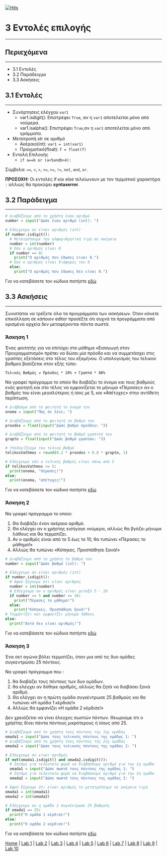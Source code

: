 [![Hits](https://hits.seeyoufarm.com/api/count/incr/badge.svg?url=https%3A%2F%2Fgithub.com%2FEffie375%2FTPTE_PLR&count_bg=%2379C83D&title_bg=%23555555&icon=&icon_color=%23E7E7E7&title=hits&edge_flat=false)](https://hits.seeyoufarm.com)

# 3 Εντολές επιλογής

---

## Περιεχόμενα

---

- 3.1 Εντολές
- 3.2 Παράδειγμα
- 3.3 Ασκήσεις

## 3.1 Εντολές

---

- Συνάρτησεις ελέγχου `var1`
  - var1.isdigit(): Επιστρέφει `True`, αν η `var1` αποτελείται μόνο από νούμερα.
  - var1.isalpha(): Επιστρέφει `True`,αν η `var1` αποτελείται μόνο από γράμματα.
- Μετατροπή str σε αριθμό
  - Ακέραιο(int): `var1 = int(var1)`
  - Πραγματικό(float): `f = float(f)`
- Εντολή Επιλογής
  - `if a==b or (a<5andb>4):`

Σύμβολα: `==`, `<`, `>`, `<=`, `>=`, `!=`, `not`, `and`, `or`.

**ΠΡΟΣΟΧΗ:** Οι εντολές if και else τελείωνουν με τον τερματικό χαρακτήρα `:` αλλιώς θα προκύψει **syntaxerror**.

## 3.2 Παράδειγμα

---

<!--
```python
# Διαβάζουμε από το χρήστη έναν αριθμό
number = input("Δώσε έναν αριθμό (int): ").strip()

# Ελέγχουμε αν είναι αριθμός (int)
if number.isdigit():
  # Μετατρέπουμε την αλφαριθμητική τιμή σε ακέραια
  number = int(number)
  # Εάν ο αριθμός είναι 0
  if number == 0:
    print("Ο αριθμός που έδωσες είναι 0.")
  # Εάν ο αριθμός είναι διάφορος του 0
  else:
    print("Ο αριθμός που έδωσες δεν είναι 0.")
```
-->

```python
# Διαβάζουμε από το χρήστη έναν αριθμό
number = input("Δώσε έναν αριθμό (int): ")

# Ελέγχουμε αν είναι αριθμός (int)
if number.isdigit():
  # Μετατρέπουμε την αλφαριθμητική τιμή σε ακέραια
  number = int(number)
  # Εάν ο αριθμός είναι 0
  if number == 0:
    print("Ο αριθμός που έδωσες είναι 0.")
  # Εάν ο αριθμός είναι διάφορος του 0
  else:
    print("Ο αριθμός που έδωσες δεν είναι 0.")
```

Για να κατεβάσετε τον κώδικα πατήστε [εδώ](source/lab_03/lab_03_example_1.py)

## 3.3 Ασκήσεις

---

Συνιστάται να τρέξετε όλα τα προγράμματα των ασκήσεων. Όταν κάνετε επικόλληση σε κάποιον editor προσέξτε ότι συχνά τα προγράμματα από ορισμένα αρχεία δεν μεταφέρονται πάντα σωστά.

### Άσκηση 1

Ένας φοιτητής για να επιτύχει στο μάθημα «Εισαγωγή στον Προγραμματισμό» πρέπει να δώσει μία πρόοδο και να συμμετάσχει στις γραπτές εξετάσεις στο τέλος του εξαμήνου. Ο υπολογισμός του τελικού βαθμού βασίζεται στον εξής τύπο:

`Τελικός Βαθμός = Πρόοδος * 20% + Γραπτά * 80%`

Να γραφεί πρόγραμμα το οποίο θα διαβάζει το όνομα και τους βαθμούς ενός φοιτητή και στο τέλος να εμφανίζεται το μήνυμα «Πέρασες» αν ο βαθμός του είναι μεγαλύτερος ή ίσος με 5, και «Απέτυχες» στην αντίθετη περίπτωση.

<!--
```python
# Διάβασμα από το φοιτητή το όνομά του
onoma = input("Δώσε όνομα φοιτητή: ").strip()

# Διαβάζουμε από το φοιτητή το βαθμό του
proodos = float(input("Δώσε βαθμό προόδου: ").strip())

# Διαβάζουμε από το φοιτητή το βαθμό γραπτού του
graptο = float(input("Δώσε βαθμό γραπτών: ").strip())

# Υπολογίζουμε τον τελικό βαθμό
telikosVathmos = round(0.2 * proodos + 0.8 * graptο, 1)

# εάν το όνομα τελειώνει σε 'ς' ή 's'
if (onoma[-1] == 's') or (onoma[-1] == 'ς'):
  # Σβήσε το τελευταίο γράμμα
  onoma = onoma[:-1]
    
# Κάνε το πρώτο γράμμα κεφαλαίο
onoma = onoma[0].upper() + onoma[1:]

# Ελέγχουμε εάν ο τελικός βαθμός είναι πάνω από 5
if telikosVathmos >= 5:
  print(onoma, "πέρασες!")
else:
  print(onoma, "απέτυχες!")
```
-->

```python
# Διάβασμα από το φοιτητή το όνομά του
onoma = input("Πώς σε λένε; ")

# Διαβάζουμε από το φοιτητή το βαθμό του
proodos = float(input("Δώσε βαθμό προόδου: "))

# Διαβάζουμε από το φοιτητή το βαθμό γραπτού του
graptο = float(input("Δώσε βαθμό γραπτών: "))

# Υπολογίζουμε τον τελικό βαθμό
telikosVathmos = round(0.2 * proodos + 0.8 * graptο, 1)

# Ελέγχουμε εάν ο τελικός βαθμός είναι πάνω από 5
if telikosVathmos >= 5:
  print(onoma, "πέρασες!")
else:
  print(onoma, "απέτυχες!")
```

Για να κατεβάσετε τον κώδικα πατήστε [εδώ](source/lab_03/lab_03_exercise_1.py)

### Άσκηση 2

Να γραφεί πρόγραμμα το οποίο:

1. Θα διαβάζει έναν ακέραιο αριθμό.
2. Θα ελέγχει αν ο χρήστης εισήγαγε νούμερα, αλλιώς θα βγάζει μήνυμα λάθους και θα τερματίζει.
3. Αν ο αριθμός είναι από το 5 έως το 10, θα τυπώνει «Πέρασες το μάθημα!»
4. Αλλιώς θα τυπώνει «Κόπηκες. Προσπάθησε ξανά!»

<!--
```python
# Διαβάζουμε από το χρήστη έναν αριθμό
number = input("Δώσε βαθμό (int): ").strip()

# Ελέγχουμε αν είναι αριθμός (int)
if number.isdigit():
  # Αφού ξέρουμε ότι είναι αριθμός
  number = int(number)
  # Ελέγχουμε αν ο αριθμός είναι μεταξύ 5 - 10
  if number >= 5 and number <= 10:
    print("Πέρασες το μάθημα!")
  else:
    print("Κόπηκες. Προσπάθησε ξανά!")
# Τερματίζει και εμφανίζει μήνυμα λάθους
else:
  print("Αυτό δεν είναι αριθμός!")
```
-->

```python
# Διαβάζουμε από το χρήστη το βαθμό του
number = input("Δώσε βαθμό (int): ")

# Ελέγχουμε αν είναι αριθμός (int)
if number.isdigit():
  # Αφού ξέρουμε ότι είναι αριθμός
  number = int(number)
  # Ελέγχουμε αν ο αριθμός είναι μεταξύ 5 - 10
  if number >= 5 and number <= 10:
    print("Πέρασες το μάθημα!")
  else:
    print("Κόπηκες. Προσπάθησε ξανά!")
# Τερματίζει και εμφανίζει μήνυμα λάθους
else:
  print("Αυτό δεν είναι αριθμός!")
```

Για να κατεβάσετε τον κώδικα πατήστε [εδώ](source/lab_03/lab_03_exercise_2.py)

### Άσκηση 3

Ένα σετ αγώνα βόλει τερματίζει, όταν μια από τις δυο ομάδες συγκεντρώσει 25 πόντους.

Να γραφεί πρόγραμμα που :

1. θα διαβάζει τους πόντους των δυο ομάδων.
2. θα ελέγχει αν δόθηκε αριθμός, αλλιώς θα ζητά να διαβάσει ξανά αριθμό.
3. Θα ελέγχει αν η πρώτη ομάδα συγκέντρωσε 25 βαθμούς και θα τυπώνει «Η ομάδα 1 κέρδισε!»
4. Αλλιώς θα εμφανίζει «Η ομάδα 2 κέρδισε!»

Δεν χρειάζεται να γίνει έλεγχος σωστών πόντων. Θεωρούμε ότι ο χρήστης δίνει πάντα πόντους μικρότερους ή ίσους από 25.

<!--
```python
# Διαβάζουμε από το χρήστη τους πόντους της 1ης ομάδας
omada1 = input("Δώσε τους τελικούς πόντους της ομάδας 1: ").strip()
# Διαβάζουμε από το χρήστη τους πόντους της 2ης ομάδας
omada2 = input("Δώσε τους τελικούς πόντους της ομάδας 2: ").strip()

# Ελέγχουμε αν είναι αριθμός
if not(omada1.isdigit() and omada2.isdigit()):
  # Ζητάμε για τελευταία φορά να διαβάσουμε αριθμό για την 1η ομάδα
  omada1 = input("Δώσε σωστά τους πόντους της ομάδας 1: ").strip()
  # Ζητάμε για τελευταία φορά να διαβάσουμε αριθμό για την 2η ομάδα
  omada2 = input("Δώσε σωστά τους πόντους της ομάδας 2: ").strip()

# Αφού ξέρουμε ότι είναι αριθμός το μετατρέπουμε σε ακέραια τιμή
omada1 = int(omada1)
omada2 = int(omada2)

# Ελέγχουμε αν η ομάδα 1 συγκέντρωσε 25 βαθμούς
if omada1 == 25:
  print("Η ομάδα 1 κέρδισε!")
else:
  print("Η ομάδα 2 κέρδισε!")
```
-->

```python
# Διαβάζουμε από το χρήστη τους πόντους της 1ης ομάδας
omada1 = input("Δώσε τους τελικούς πόντους της ομάδας 1: ")
# Διαβάζουμε από το χρήστη τους πόντους της 2ης ομάδας
omada2 = input("Δώσε τους τελικούς πόντους της ομάδας 2: ")

# Ελέγχουμε αν είναι αριθμός
if not(omada1.isdigit() and omada2.isdigit()):
  # Ζητάμε για τελευταία φορά να διαβάσουμε αριθμό για την 1η ομάδα
  omada1 = input("Δώσε σωστά τους πόντους της ομάδας 1: ")
  # Ζητάμε για τελευταία φορά να διαβάσουμε αριθμό για την 2η ομάδα
  omada2 = input("Δώσε σωστά τους πόντους της ομάδας 2: ")

# Αφού ξέρουμε ότι είναι αριθμός το μετατρέπουμε σε ακέραια τιμή
omada1 = int(omada1)
omada2 = int(omada2)

# Ελέγχουμε αν η ομάδα 1 συγκέντρωσε 25 βαθμούς
if omada1 == 25:
  print("Η ομάδα 1 κέρδισε!")
else:
  print("Η ομάδα 2 κέρδισε!")
```

Για να κατεβάσετε τον κώδικα πατήστε [εδώ](source/lab_03/lab_03_exercise_3.py)

[Home](../README.md) | [Lab 1](lab_01.md) | [Lab 2](lab_02.md) | [Lab 3](lab_03.md) | [Lab 4](lab_04.md) | [Lab 5](lab_05.md) | [Lab 6](lab_06.md) | [Lab 7](lab_07.md) | [Lab 8](lab_08.md) | [Lab 9](lab_09.md) | [Lab 10](lab_10.md)
